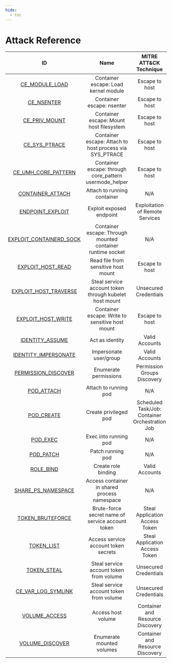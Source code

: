 ```yaml
---
hide:
  - toc
---
```


# Attack Reference

|   ID   | Name | MITRE ATT&CK Technique | MITRE ATT&CK Tactic |
| :----: | :--: | :-----------------: | :--------------------: |
| [CE_MODULE_LOAD](./CE_MODULE_LOAD.md) | Container escape: Load kernel module | Escape to host | Privilege escalation | 
| [CE_NSENTER](./CE_NSENTER.md) | Container escape: nsenter | Escape to host | Privilege escalation | 
| [CE_PRIV_MOUNT](./CE_PRIV_MOUNT.md) | Container escape: Mount host filesystem | Escape to host | Privilege escalation | 
| [CE_SYS_PTRACE](./CE_SYS_PTRACE.md) | Container escape: Attach to host process via SYS_PTRACE | Escape to host | Privilege escalation | 
| [CE_UMH_CORE_PATTERN](./CE_UMH_CORE_PATTERN.md) | Container escape: through core_pattern usermode_helper | Escape to host | Privilege escalation | 
| [CONTAINER_ATTACH](./CONTAINER_ATTACH.md) | Attach to running container | N/A | Lateral Movement | 
| [ENDPOINT_EXPLOIT](./ENDPOINT_EXPLOIT.md) | Exploit exposed endpoint | Exploitation of Remote Services | Lateral Movement | 
| [EXPLOIT_CONTAINERD_SOCK](./EXPLOIT_CONTAINERD_SOCK.md) | Container escape: Through mounted container runtime socket | N/A | Lateral Movement | 
| [EXPLOIT_HOST_READ](./EXPLOIT_HOST_READ.md) | Read file from sensitive host mount | Escape to host | Privilege escalation | 
| [EXPLOIT_HOST_TRAVERSE](./EXPLOIT_HOST_TRAVERSE.md) | Steal service account token through kubelet host mount | Unsecured Credentials | Credential Access | 
| [EXPLOIT_HOST_WRITE](./EXPLOIT_HOST_WRITE.md) | Container escape: Write to sensitive host mount | Escape to host | Privilege escalation | 
| [IDENTITY_ASSUME](./IDENTITY_ASSUME.md) | Act as identity | Valid Accounts | Privilege escalation | 
| [IDENTITY_IMPERSONATE](./IDENTITY_IMPERSONATE.md) | Impersonate user/group | Valid Accounts | Privilege escalation | 
| [PERMISSION_DISCOVER](./PERMISSION_DISCOVER.md) | Enumerate permissions | Permission Groups Discovery | Discovery | 
| [POD_ATTACH](./POD_ATTACH.md) | Attach to running pod | N/A | Lateral Movement | 
| [POD_CREATE](./POD_CREATE.md) | Create privileged pod | Scheduled Task/Job: Container Orchestration Job | Privilege escalation | 
| [POD_EXEC](./POD_EXEC.md) | Exec into running pod | N/A | Lateral Movement | 
| [POD_PATCH](./POD_PATCH.md) | Patch running pod | N/A | Lateral Movement | 
| [ROLE_BIND](./ROLE_BIND.md) | Create role binding | Valid Accounts | Privilege Escalation | 
| [SHARE_PS_NAMESPACE](./SHARE_PS_NAMESPACE.md) | Access container in shared process namespace | N/A | Lateral Movement | 
| [TOKEN_BRUTEFORCE](./TOKEN_BRUTEFORCE.md) | Brute-force secret name of service account token | Steal Application Access Token | Credential Access | 
| [TOKEN_LIST](./TOKEN_LIST.md) | Access service account token secrets | Steal Application Access Token | Credential Access | 
| [TOKEN_STEAL](./TOKEN_STEAL.md) | Steal service account token from volume | Unsecured Credentials | Credential Access | 
| [CE_VAR_LOG_SYMLINK](./CE_VAR_LOG_SYMLINK.md) | Steal service account token from volume | Unsecured Credentials | Credential Access | 
| [VOLUME_ACCESS](./VOLUME_ACCESS.md) | Access host volume | Container and Resource Discovery | Discovery | 
| [VOLUME_DISCOVER](./VOLUME_DISCOVER.md) | Enumerate mounted volumes | Container and Resource Discovery | Discovery | 
